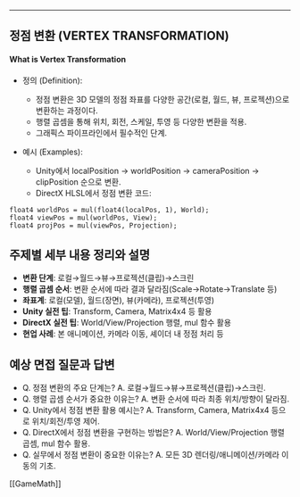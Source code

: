 
---
## 정점 변환 (VERTEX TRANSFORMATION)

#### What is Vertex Transformation

- 정의 (Definition):
	- 정점 변환은 3D 모델의 정점 좌표를 다양한 공간(로컬, 월드, 뷰, 프로젝션)으로 변환하는 과정이다.
	- 행렬 곱셈을 통해 위치, 회전, 스케일, 투영 등 다양한 변환을 적용.
	- 그래픽스 파이프라인에서 필수적인 단계.

- 예시 (Examples):
	- Unity에서 localPosition → worldPosition → cameraPosition → clipPosition 순으로 변환.
	- DirectX HLSL에서 정점 변환 코드:
```hlsl
float4 worldPos = mul(float4(localPos, 1), World);
float4 viewPos = mul(worldPos, View);
float4 projPos = mul(viewPos, Projection);
```

## 주제별 세부 내용 정리와 설명
- **변환 단계**: 로컬→월드→뷰→프로젝션(클립)→스크린
- **행렬 곱셈 순서**: 변환 순서에 따라 결과 달라짐(Scale→Rotate→Translate 등)
- **좌표계**: 로컬(모델), 월드(장면), 뷰(카메라), 프로젝션(투영)
- **Unity 실전 팁**: Transform, Camera, Matrix4x4 등 활용
- **DirectX 실전 팁**: World/View/Projection 행렬, mul 함수 활용
- **현업 사례**: 본 애니메이션, 카메라 이동, 셰이더 내 정점 처리 등

## 예상 면접 질문과 답변
- Q. 정점 변환의 주요 단계는?
  A. 로컬→월드→뷰→프로젝션(클립)→스크린.
- Q. 행렬 곱셈 순서가 중요한 이유는?
  A. 변환 순서에 따라 최종 위치/방향이 달라짐.
- Q. Unity에서 정점 변환 활용 예시는?
  A. Transform, Camera, Matrix4x4 등으로 위치/회전/투영 제어.
- Q. DirectX에서 정점 변환을 구현하는 방법은?
  A. World/View/Projection 행렬 곱셈, mul 함수 활용.
- Q. 실무에서 정점 변환이 중요한 이유는?
  A. 모든 3D 렌더링/애니메이션/카메라 이동의 기초. 


[[GameMath]]
